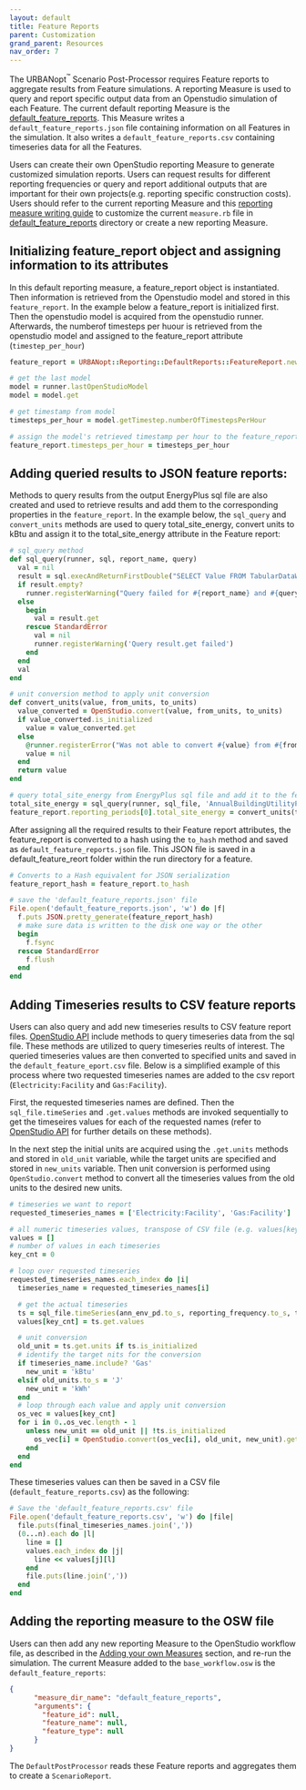 ```yaml
---
layout: default
title: Feature Reports
parent: Customization
grand_parent: Resources
nav_order: 7
---
```


The URBANopt<sup>&trade;</sup> Scenario Post-Processor requires Feature reports to aggregate results from Feature simulations. A reporting Measure is used to query and report specific output data from an Openstudio simulation of each Feature. The current default reporting Measure is the [default_feature_reports](https://github.com/urbanopt/urbanopt-reporting-gem/tree/develop/lib/measures/default_feature_reports). This Measure writes a `default_feature_reports.json` file containing information on all Features in the simulation. It also writes a `default_feature_reports.csv` containing timeseries data for all the Features.

Users can create their own OpenStudio reporting Measure to generate customized simulation reports. Users can request results for different reporting frequencies or query and report additional outputs that are important for their own projects(e.g. reporting specific construction costs). Users should refer to the current reporting Measure and this [reporting measure writing guide](http://nrel.github.io/OpenStudio-user-documentation/reference/measure_writing_guide/#reporting-measures) to customize the current `measure.rb` file in [default_feature_reports](https://github.com/urbanopt/urbanopt-reporting-gem/tree/develop/lib/measures/default_feature_reports) directory or create a new reporting Measure.


## Initializing feature_report object and assigning information to its attributes

In this default reporting measure, a feature_report object is instantiated. Then information is retrieved from the Openstudio model and stored in this `feature_report`. In the example below a feature_report is initialized first. Then the openstudio model is acquired from the openstudio runner. Afterwards, the numberof timesteps per huour is retrieved from the openstudio model and assigned to the feature_report attribute (`timestep_per_hour`)

````ruby
feature_report = URBANopt::Reporting::DefaultReports::FeatureReport.new

# get the last model
model = runner.lastOpenStudioModel
model = model.get

# get timestamp from model
timesteps_per_hour = model.getTimestep.numberOfTimestepsPerHour

# assign the model's retrieved timestamp per hour to the feature_report attribute (`timestep_per_hour`)
feature_report.timesteps_per_hour = timesteps_per_hour

````


## Adding queried results to JSON feature reports:

Methods to query results from the output EnergyPlus sql file are also created and used to retrieve results and add them to the corresponding properties in the `feature_report`. In the example below, the `sql_query` and `convert_units` methods are used to query total_site_energy, convert units to kBtu and assign it to the total_site_energy attribute in the Feature report:

```ruby
# sql_query method
def sql_query(runner, sql, report_name, query)
  val = nil
  result = sql.execAndReturnFirstDouble("SELECT Value FROM TabularDataWithStrings WHERE ReportName='#{report_name}' AND #{query}")
  if result.empty?
    runner.registerWarning("Query failed for #{report_name} and #{query}")
  else
    begin
      val = result.get
    rescue StandardError
      val = nil
      runner.registerWarning('Query result.get failed')
    end
  end
  val
end

# unit conversion method to apply unit conversion
def convert_units(value, from_units, to_units)
  value_converted = OpenStudio.convert(value, from_units, to_units)
  if value_converted.is_initialized
    value = value_converted.get
  else
    @runner.registerError("Was not able to convert #{value} from #{from_units} to #{to_units}.")
    value = nil
  end
  return value
end

# query total_site_energy from EnergyPlus sql file and add it to the feature reports
total_site_energy = sql_query(runner, sql_file, 'AnnualBuildingUtilityPerformanceSummary', "TableName='Site and Source Energy' AND RowName='Total Site Energy' AND ColumnName='Total Energy'")
feature_report.reporting_periods[0].total_site_energy = convert_units(total_site_energy, 'GJ', 'kBtu')
```

After assigning all the required results to their Feature report attributes, the feature_report is converted to a hash using the `to_hash` method and saved as `default_feature_reports.json` file. This JSON file is saved in a default_feature_reort folder within the run directory for a feature.

```ruby
# Converts to a Hash equivalent for JSON serialization
feature_report_hash = feature_report.to_hash

# save the 'default_feature_reports.json' file
File.open('default_feature_reports.json', 'w') do |f|
  f.puts JSON.pretty_generate(feature_report_hash)
  # make sure data is written to the disk one way or the other
  begin
    f.fsync
  rescue StandardError
    f.flush
  end
end
```

## Adding Timeseries results to CSV feature reports

Users can also query and add new timeseries results to CSV feature report files. [OpenStudio API](https://openstudio-sdk-documentation.s3.amazonaws.com/cpp/OpenStudio-2.9.0-doc/utilities/html/classopenstudio_1_1_sql_file.html) include methods to query timeseries data from the sql file. These methods are utilized to query timeseries reults of interest. The queried timeseries values are then converted to specified units and saved in the `default_feature_eport.csv` file. Below is a simplified example of this process where two requested timeseries names are added to the csv report (`Electricity:Facility` and `Gas:Facility`).


First, the requested timeseries names are defined. Then the `sql_file.timeSeries` and `.get.values` methods are invoked sequentially to get the timeseires values for each of the requested names (refer to [OpenStudio API](https://openstudio-sdk-documentation.s3.amazonaws.com/cpp/OpenStudio-2.9.0-doc/utilities/html/classopenstudio_1_1_sql_file.html) for further details on these methods).

In the next step the initial units are acquired using the `.get.units` methods and stored in `old_unit` variable, while the target units are specified and stored in `new_units` variable. Then unit conversion is performed using `OpenStudio.convert` method to convert all the timeseries values from the old units to the desired new units.

```ruby
# timeseries we want to report
requested_timeseries_names = ['Electricity:Facility', 'Gas:Facility']

# all numeric timeseries values, transpose of CSV file (e.g. values[key_cnt] is column, values[key_cnt][i] is column and row)
values = []
# number of values in each timeseries
key_cnt = 0

# loop over requested timeseries
requested_timeseries_names.each_index do |i|
  timeseries_name = requested_timeseries_names[i]

  # get the actual timeseries
  ts = sql_file.timeSeries(ann_env_pd.to_s, reporting_frequency.to_s, timeseries_name)
  values[key_cnt] = ts.get.values

  # unit conversion
  old_unit = ts.get.units if ts.is_initialized
  # identify the target nits for the conversion
  if timeseries_name.include? 'Gas'
    new_unit = 'kBtu'
  elsif old_units.to_s = 'J'
    new_unit = 'kWh'
  end
  # loop through each value and apply unit conversion
  os_vec = values[key_cnt]
  for i in 0..os_vec.length - 1
    unless new_unit == old_unit || !ts.is_initialized
      os_vec[i] = OpenStudio.convert(os_vec[i], old_unit, new_unit).get
    end
  end
end
```

These timeseries values can then be saved in a CSV file (`default_feature_reports.csv`) as the following:

```ruby
# Save the 'default_feature_reports.csv' file
File.open('default_feature_reports.csv', 'w') do |file|
  file.puts(final_timeseries_names.join(','))
  (0...n).each do |l|
    line = []
    values.each_index do |j|
      line << values[j][l]
    end
    file.puts(line.join(','))
  end
end
```

## Adding the reporting measure to the OSW file

Users can then add any new reporting Measure to the OpenStudio workflow file, as described in the [Adding your own Measures](adding_own_measure.md) section, and re-run the simulation. The current Measure added to the `base_workflow.osw` is the `default_feature_reports`:

```json
{
      "measure_dir_name": "default_feature_reports",
      "arguments": {
        "feature_id": null,
        "feature_name": null,
        "feature_type": null
      }
}
```

The `DefaultPostProcessor` reads these Feature reports and aggregates them to create a `ScenarioReport`.
